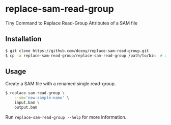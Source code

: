 replace-sam-read-group
======================

Tiny Command to Replace Read-Group Attributes of a SAM file

Installation
------------

```sh
$ git clone https://github.com/dceoy/replace-sam-read-group.git
$ cp -a replace-sam-read-group/replace-sam-read-group /path/to/bin  # a path in ${PATH}
```

Usage
-----

Create a SAM file with a renamed single read-group.

```sh
$ replace-sam-read-group \
    --sm='new-sample-name' \
    input.bam \
    output.bam
```

Run `replace-sam-read-group --help` for more information.
